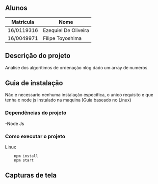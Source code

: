 ## Alunos  
| Matrícula | Nome |  
|-----------------------|---------------------|  
| 16/0119316 | Ezequiel De Oliveira |  
| 16/0049971 | Filipe Toyoshima |  

## Descrição do projeto
Análise dos algoritimos de ordenação nlog dado um array de numeros.


## Guia de instalação
Não e necessario nenhuma instalação especifica, o unico requisito e que tenha o node js instalado na maquina (Guia baseado no Linux)


### Dependências do projeto
-Node Js

### Como executar o projeto
Linux

        npm install
        npm start


## Capturas de tela


